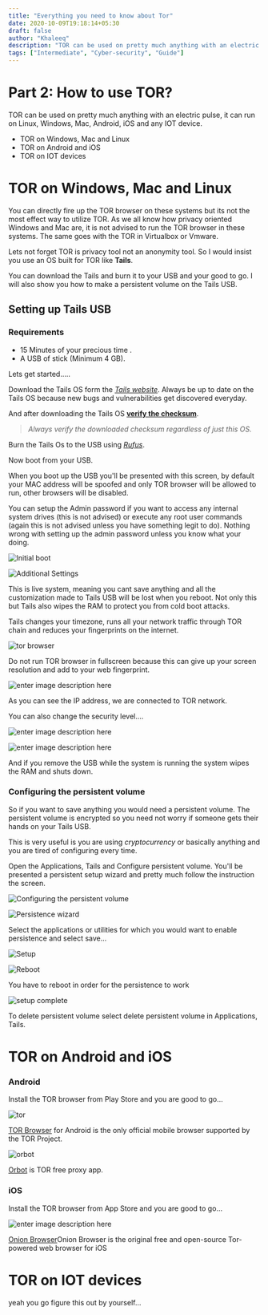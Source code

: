 ```yaml
---
title: "Everything you need to know about Tor"
date: 2020-10-09T19:18:14+05:30
draft: false
author: "Khaleeq"
description: "TOR can be used on pretty much anything with an electric pulse, it can run on Linux, Windows, Mac, Android, iOS and any IOT device. You can directly fire up the TOR browser on these systems but its not the most effect way to utilize TOR."
tags: ["Intermediate", "Cyber-security", "Guide"]
---
```


# Part 2: How to use TOR?

TOR can be used on pretty much anything with an electric pulse, it can run on Linux, Windows, Mac, Android, iOS and any IOT device.

- TOR on Windows, Mac and Linux
- TOR on Android and iOS
- TOR on IOT devices

# TOR on Windows, Mac and Linux

You can directly fire up the TOR browser on these systems but its not the most effect way to utilize TOR. As we all know how privacy oriented Windows and Mac are, it is not advised to run the TOR browser in these systems. The same goes with the TOR in Virtualbox or Vmware.

Lets not forget TOR is privacy tool not an anonymity tool. So I would insist you use an OS built for TOR like **Tails**.

You can download the Tails and burn it to your USB and your good to go. I will also show you how to make a persistent volume on the Tails USB.

## Setting up Tails USB

### Requirements

- 15 Minutes of your precious time .
- A USB of stick (Minimum 4 GB).

Lets get started.....

Download the Tails OS form the [_Tails website_](https://tails.boum.org/install/index.en.html). Always be up to date on the Tails OS because new bugs and vulnerabilities get discovered everyday.

And after downloading the Tails OS **[verify the checksum](link%20coming%20soon)**.

> _Always verify the downloaded checksum regardless of just this OS._

Burn the Tails Os to the USB using [_Rufus_](https://rufus.ie/).

Now boot from your USB.

When you boot up the USB you'll be presented with this screen, by default your MAC address will be spoofed and only TOR browser will be allowed to run, other browsers will be disabled.

You can setup the Admin password if you want to access any internal system drives (this is not advised) or execute any root user commands (again this is not advised unless you have something legit to do). Nothing wrong with setting up the admin password unless you know what your doing.

![Initial boot](https://www.linkpicture.com/q/VirtualBox_Tails-4.11_09_10_2020_13_32_11.png)

![Additional Settings](https://www.linkpicture.com/q/VirtualBox_Tails-4.11_09_10_2020_13_32_31.png)

This is live system, meaning you cant save anything and all the customization made to Tails USB will be lost when you reboot. Not only this but Tails also wipes the RAM to protect you from cold boot attacks.

Tails changes your timezone, runs all your network traffic through TOR chain and reduces your fingerprints on the internet.

![tor browser](https://www.linkpicture.com/q/Screenshot-from-2020-10-09-09-53-01.png)

Do not run TOR browser in fullscreen because this can give up your screen resolution and add to your web fingerprint.

![enter image description here](https://www.linkpicture.com/q/Screenshot-from-2020-10-09-09-53-12.png)

As you can see the IP address, we are connected to TOR network.

You can also change the security level....

![enter image description here](https://www.linkpicture.com/q/Screenshot-from-2020-10-09-09-53-54.png)

![enter image description here](https://www.linkpicture.com/q/Screenshot-from-2020-10-09-09-54-16.png)

And if you remove the USB while the system is running the system wipes the RAM and shuts down.

### Configuring the persistent volume

So if you want to save anything you would need a persistent volume. The persistent volume is encrypted so you need not worry if someone gets their hands on your Tails USB.

This is very useful is you are using _cryptocurrency_ or basically anything and you are tired of configuring every time.

Open the Applications, Tails and Configure persistent volume. You'll be presented a persistent setup wizard and pretty much follow the instruction the screen.

![Configuring the persistent volume](https://www.linkpicture.com/q/VirtualBox_Tails-4.11_09_10_2020_13_36_49.png)

![Persistence wizard](https://www.linkpicture.com/q/Screenshot-from-2020-10-09-15-05-37.png)

Select the applications or utilities for which you would want to enable persistence and select save...

![Setup](https://www.linkpicture.com/q/Screenshot-from-2020-10-09-15-06-51.png)

![Reboot](https://www.linkpicture.com/q/Screenshot-from-2020-10-09-15-14-21.png)

You have to reboot in order for the persistence to work

![setup complete](https://www.linkpicture.com/q/IMG_20201009_143844.jpg)

To delete persistent volume select delete persistent volume in Applications, Tails.

# TOR on Android and iOS

### Android

Install the TOR browser from Play Store and you are good to go...

![tor](https://www.linkpicture.com/q/Screenshot_20201009-174616.jpg)

[TOR Browser](https://play.google.com/store/apps/details?id=org.torproject.torbrowser) for Android is the only official mobile browser supported by the TOR Project.

![orbot](https://www.linkpicture.com/q/Screenshot_20201009-174641.jpg)

[Orbot](https://play.google.com/store/apps/details?id=org.torproject.android) is TOR free proxy app.

### iOS

Install the TOR browser from App Store and you are good to go...

![enter image description here](https://is1-ssl.mzstatic.com/image/thumb/Purple113/v4/da/b9/ac/dab9acf3-7946-dc77-7170-70662e920655/pr_source.png/600x0w.png)

[Onion Browser](https://apps.apple.com/us/app/onion-browser/id519296448)Onion Browser is the original free and open-source Tor-powered web browser for iOS

# TOR on IOT devices

yeah you go figure this out by yourself...

